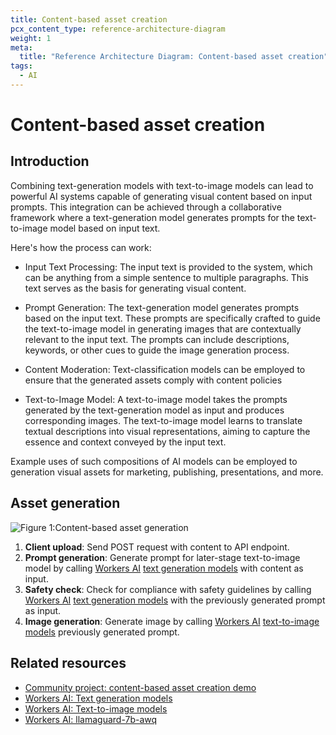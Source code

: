 ```yaml
---
title: Content-based asset creation
pcx_content_type: reference-architecture-diagram
weight: 1
meta:
  title: "Reference Architecture Diagram: Content-based asset creation"
tags:
  - AI
---
```


# Content-based asset creation

## Introduction

Combining text-generation models with text-to-image models can lead to powerful AI systems capable of generating visual content based on input prompts. This integration can be achieved through a collaborative framework where a text-generation model generates prompts for the text-to-image model based on input text.

Here's how the process can work:

- Input Text Processing: The input text is provided to the system, which can be anything from a simple sentence to multiple paragraphs. This text serves as the basis for generating visual content.

- Prompt Generation: The text-generation model generates prompts based on the input text. These prompts are specifically crafted to guide the text-to-image model in generating images that are contextually relevant to the input text. The prompts can include descriptions, keywords, or other cues to guide the image generation process.

- Content Moderation: Text-classification models can be employed to ensure that the generated assets comply with content policies

- Text-to-Image Model: A text-to-image model takes the prompts generated by the text-generation model as input and produces corresponding images. The text-to-image model learns to translate textual descriptions into visual representations, aiming to capture the essence and context conveyed by the input text.

Example uses of such compositions of AI models can be employed to generation visual assets for marketing, publishing, presentations, and more.

## Asset generation

![Figure 1:Content-based asset generation](/images/reference-architecture/ai-asset-generation-diagrams/ai-asset-generation.svg "Figure 1: Content-based asset generation")

1. **Client upload**: Send POST request with content to API endpoint.
2. **Prompt generation**: Generate prompt for later-stage text-to-image model by calling [Workers AI](/workers-ai/) [text generation models](/workers-ai/models/#text-generation) with content as input.
3. **Safety check**: Check for compliance with safety guidelines by calling [Workers AI](/workers-ai/) [text generation models](/workers-ai/models/#text-generation) with the previously generated prompt as input.
4. **Image generation**: Generate image by calling [Workers AI](/workers-ai/) [text-to-image models](/workers-ai/models/#text-to-image) previously generated prompt.

## Related resources

- [Community project: content-based asset creation demo](https://auto-asset.pages.dev/)
- [Workers AI: Text generation models](/workers-ai/models/#text-generation)
- [Workers AI: Text-to-image models](/workers-ai/models/#text-to-image)
- [Workers AI: llamaguard-7b-awq](/workers-ai/models/llamaguard-7b-awq/)
